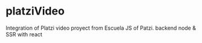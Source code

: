 # platziVideo
Integration of Platzi video proyect from Escuela JS of Patzi. backend node &amp; SSR with react
